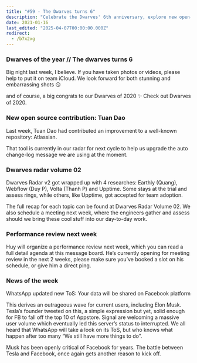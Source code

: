 ```yaml
---
title: "#59 - The Dwarves turns 6"
description: "Celebrate the Dwarves' 6th anniversary, explore new open-source contributions, tech research updates, upcoming performance reviews, and the latest WhatsApp privacy controversy."
date: 2021-01-16
last_edited: "2025-04-07T00:00:00.000Z"
redirect:
  - /b7x2xg
---
```


### Dwarves of the year // The dwarves turns 6

Big night last week, I believe. If you have taken photos or videos, please help to put it on team iCloud. We look forward for both stunning and embarrassing shots 😏

and of course, a big congrats to our Dwarves of 2020 ✨ Check out Dwarves of 2020.

### New open source contribution: Tuan Dao

Last week, Tuan Dao had contributed an improvement to a well-known repository: Atlassian.

That tool is currently in our radar for next cycle to help us upgrade the auto change-log message we are using at the moment.

### Dwarves radar volume 02

Dwarves Radar v2 got wrapped up with 4 researches: Earthly (Quang), Webflow (Duy P), Volta (Thanh P) and Upptime. Some stays at the trial and assess rings, while others, like Upptime, got accepted for team adoption.

The full recap for each topic can be found at Dwarves Radar Volume 02. We also schedule a meeting next week, where the engineers gather and assess should we bring these cool stuff into our day-to-day work.

### Performance review next week

Huy will organize a performance review next week, which you can read a full detail agenda at this message board. He’s currently opening for meeting review in the next 2 weeks, please make sure you’ve booked a slot on his schedule, or give him a direct ping.

### News of the week

WhatsApp updated new ToS: Your data will be shared on Facebook platform

This derives an outrageous wave for current users, including Elon Musk. Tesla’s founder tweeted on this, a simple expression but yet, solid enough for FB to fall off the top 10 of Appstore. Signal are welcoming a massive user volume which eventually led this server’s status to interrupted. We all heard that WhatsApp will take a look on its ToS, but who knows what happen after too many “We still have more things to do”.

Musk has been openly critical of Facebook for years. The battle between Tesla and Facebook, once again gets another reason to kick off.

